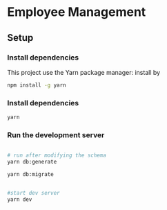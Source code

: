 # Employee Management

## Setup

### Install dependencies

This project use the Yarn package manager: install by

```bash
npm install -g yarn
```

### Install dependencies

```bash
yarn
```

### Run the development server

```bash

# run after modifying the schema
yarn db:generate

yarn db:migrate


#start dev server
yarn dev

```

